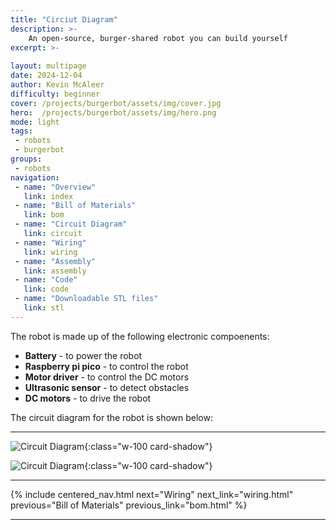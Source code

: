 ```yaml
---
title: "Circiut Diagram"
description: >-
    An open-source, burger-shared robot you can build yourself
excerpt: >-
    
layout: multipage
date: 2024-12-04
author: Kevin McAleer
difficulty: beginner
cover: /projects/burgerbot/assets/img/cover.jpg
hero:  /projects/burgerbot/assets/img/hero.png
mode: light
tags:
 - robots
 - burgerbot
groups:
 - robots
navigation:
 - name: "Overview"
   link: index
 - name: "Bill of Materials"
   link: bom
 - name: "Circuit Diagram"
   link: circuit
 - name: "Wiring"
   link: wiring
 - name: "Assembly"
   link: assembly
 - name: "Code"
   link: code
 - name: "Downloadable STL files"
   link: stl
---
```


The robot is made up of the following electronic compoenents:

- **Battery** - to power the robot
- **Raspberry pi pico** - to control the robot
- **Motor driver** - to control the DC motors
- **Ultrasonic sensor** - to detect obstacles
- **DC motors** - to drive the robot

The circuit diagram for the robot is shown below:

---
  
![Circuit Diagram](/projects/burgerbot/assets/img/custom01.jpg){:class="w-100 card-shadow"}

![Circuit Diagram](/projects/burgerbot/assets/img/custom02.jpg){:class="w-100 card-shadow"}

---

{% include centered_nav.html next="Wiring" next_link="wiring.html" previous="Bill of Materials" previous_link="bom.html" %}

---
